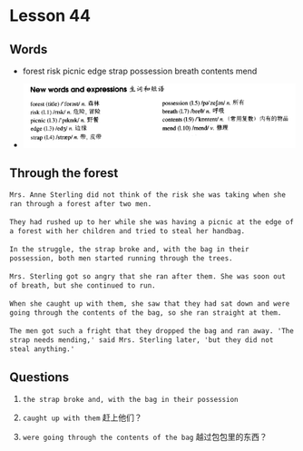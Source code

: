 # Lesson 44

## Words

- forest risk picnic edge strap possession breath contents mend

- ![Words](../../../Images/Part2/05/words-44.png)

## Through the forest

```
Mrs. Anne Sterling did not think of the risk she was taking when she ran through a forest after two men.

They had rushed up to her while she was having a picnic at the edge of a forest with her children and tried to steal her handbag.

In the struggle, the strap broke and, with the bag in their possession, both men started running through the trees.

Mrs. Sterling got so angry that she ran after them. She was soon out of breath, but she continued to run.

When she caught up with them, she saw that they had sat down and were going through the contents of the bag, so she ran straight at them.

The men got such a fright that they dropped the bag and ran away. 'The strap needs mending,' said Mrs. Sterling later, 'but they did not steal anything.'
```

## Questions

1. `the strap broke and, with the bag in their possession`

2. `caught up with them` 赶上他们？

3. `were going through the contents of the bag` 越过包包里的东西？
